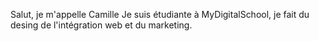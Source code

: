 Salut, je m'appelle Camille
Je suis étudiante à MyDigitalSchool, je fait du desing de l'intégration web et du marketing.
